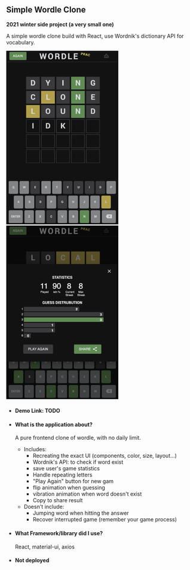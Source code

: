## Simple Wordle Clone

**2021 winter side project (a very small one)** 

A simple wordle clone build with React,  use Wordnik's dictionary API for vocabulary.

<img src="./wordle_game.png" alt="game" width="300" />

<img src="./wordle_statistics.png" alt="game" width="300" />

- #### Demo Link: TODO

- #### What is the application about?

  A pure frontend clone of wordle, with no daily limit.

  - Includes:
    - Recreating the exact UI (components, color, size, layout...)
    - Wordnik's API: to check if word exist
    - save user's game statistics
    - Handle repeating letters
    - "Play Again" button for new gam
    - flip animation when guessing
    - vibration animation when word doesn't exist
    - Copy to share result
  - Doesn't include:
    - Jumping word when hitting the answer
    - Recover interrupted game (remember your game process)

- #### What Framework/library did I use?

  React, material-ui, axios

- #### Not deployed


